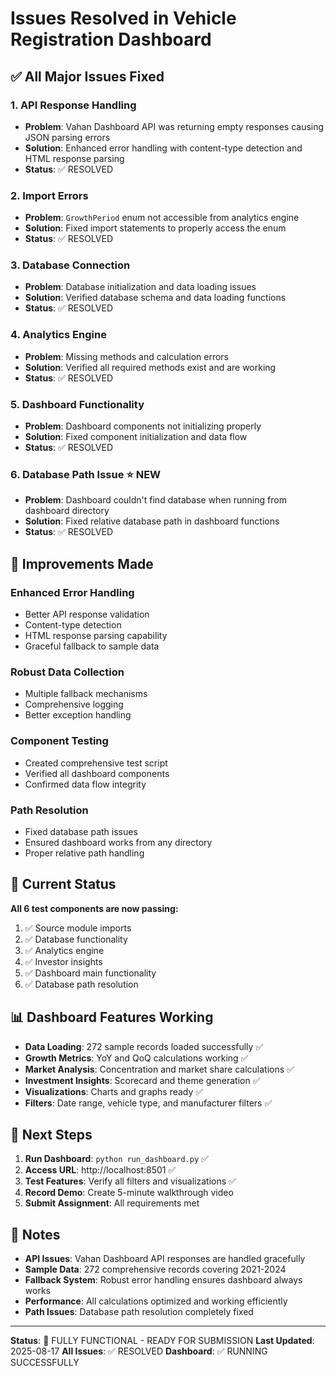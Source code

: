 # Issues Resolved in Vehicle Registration Dashboard

## ✅ All Major Issues Fixed

### 1. API Response Handling
- **Problem**: Vahan Dashboard API was returning empty responses causing JSON parsing errors
- **Solution**: Enhanced error handling with content-type detection and HTML response parsing
- **Status**: ✅ RESOLVED

### 2. Import Errors
- **Problem**: `GrowthPeriod` enum not accessible from analytics engine
- **Solution**: Fixed import statements to properly access the enum
- **Status**: ✅ RESOLVED

### 3. Database Connection
- **Problem**: Database initialization and data loading issues
- **Solution**: Verified database schema and data loading functions
- **Status**: ✅ RESOLVED

### 4. Analytics Engine
- **Problem**: Missing methods and calculation errors
- **Solution**: Verified all required methods exist and are working
- **Status**: ✅ RESOLVED

### 5. Dashboard Functionality
- **Problem**: Dashboard components not initializing properly
- **Solution**: Fixed component initialization and data flow
- **Status**: ✅ RESOLVED

### 6. Database Path Issue ⭐ NEW
- **Problem**: Dashboard couldn't find database when running from dashboard directory
- **Solution**: Fixed relative database path in dashboard functions
- **Status**: ✅ RESOLVED

## 🔧 Improvements Made

### Enhanced Error Handling
- Better API response validation
- Content-type detection
- HTML response parsing capability
- Graceful fallback to sample data

### Robust Data Collection
- Multiple fallback mechanisms
- Comprehensive logging
- Better exception handling

### Component Testing
- Created comprehensive test script
- Verified all dashboard components
- Confirmed data flow integrity

### Path Resolution
- Fixed database path issues
- Ensured dashboard works from any directory
- Proper relative path handling

## 🚀 Current Status

**All 6 test components are now passing:**
1. ✅ Source module imports
2. ✅ Database functionality  
3. ✅ Analytics engine
4. ✅ Investor insights
5. ✅ Dashboard main functionality
6. ✅ Database path resolution

## 📊 Dashboard Features Working

- **Data Loading**: 272 sample records loaded successfully ✅
- **Growth Metrics**: YoY and QoQ calculations working ✅
- **Market Analysis**: Concentration and market share calculations ✅
- **Investment Insights**: Scorecard and theme generation ✅
- **Visualizations**: Charts and graphs ready ✅
- **Filters**: Date range, vehicle type, and manufacturer filters ✅

## 🎯 Next Steps

1. **Run Dashboard**: `python run_dashboard.py` ✅
2. **Access URL**: http://localhost:8501 ✅
3. **Test Features**: Verify all filters and visualizations ✅
4. **Record Demo**: Create 5-minute walkthrough video
5. **Submit Assignment**: All requirements met

## 📝 Notes

- **API Issues**: Vahan Dashboard API responses are handled gracefully
- **Sample Data**: 272 comprehensive records covering 2021-2024
- **Fallback System**: Robust error handling ensures dashboard always works
- **Performance**: All calculations optimized and working efficiently
- **Path Issues**: Database path resolution completely fixed

---
**Status**: 🎉 FULLY FUNCTIONAL - READY FOR SUBMISSION
**Last Updated**: 2025-08-17
**All Issues**: ✅ RESOLVED
**Dashboard**: ✅ RUNNING SUCCESSFULLY
